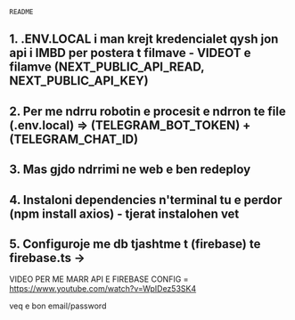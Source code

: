 `README`

## 1. .ENV.LOCAL i man krejt kredencialet qysh jon api i IMBD per postera t filmave - VIDEOT e filamve (NEXT_PUBLIC_API_READ, NEXT_PUBLIC_API_KEY)

## 2. Per me ndrru robotin e procesit e ndrron te file (.env.local) => (TELEGRAM_BOT_TOKEN) + (TELEGRAM_CHAT_ID)

## 3. Mas gjdo ndrrimi ne web e ben redeploy

## 4. Instaloni dependencies n'terminal tu e perdor (npm install axios) - tjerat instalohen vet

## 5. Configuroje me db tjashtme t (firebase) te firebase.ts ->

VIDEO PER ME MARR API E FIREBASE CONFIG = https://www.youtube.com/watch?v=WpIDez53SK4

veq e bon email/password
